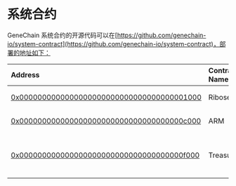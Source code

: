 # 系统合约

GeneChain 系统合约的开源代码可以在[https://github.com/genechain-io/system-contract](https://github.com/genechain-io/system-contract)，部署的地址如下：

| Address | Contract Name | Description |
| :--- | :--- | :--- |
| [0x0000000000000000000000000000000000001000](https://scan.genechain.io/address/0x0000000000000000000000000000000000001000/read-contract) | Ribose | 系统共识合约 |
| [0x000000000000000000000000000000000000c000](https://scan.genechain.io/address/0x000000000000000000000000000000000000c000/read-contract) | ARM | 抵押加速代币合约 |
| [0x000000000000000000000000000000000000f000](https://scan.genechain.io/address/0x000000000000000000000000000000000000f000/read-contract) | Treasury | 开发经费锁定合约，按季度释放经费 |

